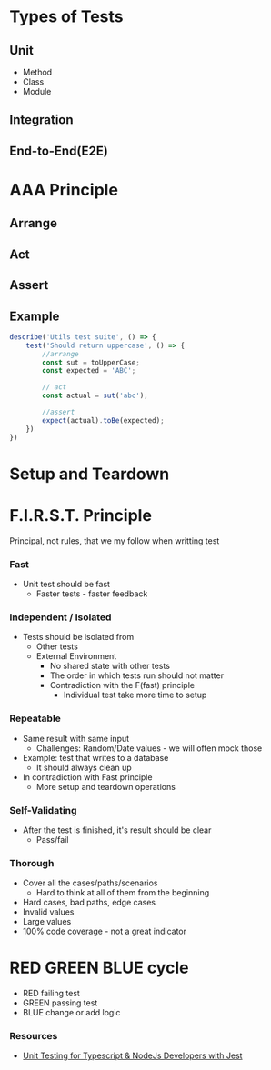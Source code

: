 # Types of Tests

## Unit
- Method
- Class 
- Module

## Integration

## End-to-End(E2E)

# AAA Principle
## Arrange

## Act

## Assert

## Example
```js
describe('Utils test suite', () => {
    test('Should return uppercase', () => {
        //arrange
        const sut = toUpperCase;
        const expected = 'ABC';

        // act
        const actual = sut('abc');

        //assert
        expect(actual).toBe(expected);
    })
})
```



# Setup and Teardown


# F.I.R.S.T. Principle
Principal, not rules, that we my follow when writting test
### Fast
* Unit test should be fast
  * Faster tests - faster feedback
  
### Independent / Isolated
* Tests should be isolated from
  * Other tests
  * External Environment
    * No shared state with other tests
    * The order in which tests run should not matter
    * Contradiction with the F(fast) principle
      * Individual test take more time to setup

### Repeatable
* Same result with same input
  * Challenges: Random/Date values - we will often mock those
* Example: test that writes to a database
  * It should always clean up
* In contradiction with Fast principle
  * More setup and teardown operations

### Self-Validating
* After the test is finished, it's result should be clear
  * Pass/fail
  
### Thorough
* Cover all the cases/paths/scenarios
  * Hard to think at all of them from the beginning
* Hard cases, bad paths, edge cases
* Invalid values
* Large values
* 100% code coverage - not a great indicator

# RED GREEN BLUE cycle
* RED failing test
* GREEN passing test
* BLUE change or add logic

### Resources
* [Unit Testing for Typescript & NodeJs Developers with Jest](https://www.udemy.com/course/unit-testing-typescript-nodejs)
